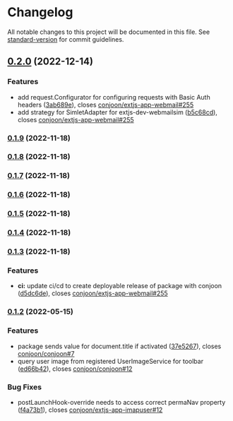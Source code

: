 # Changelog

All notable changes to this project will be documented in this file. See [standard-version](https://github.com/conventional-changelog/standard-version) for commit guidelines.

## [0.2.0](https://github.com/conjoon/extjs-app-imapuser/compare/v0.1.9...v0.2.0) (2022-12-14)


### Features

* add request.Configurator for configuring requests with Basic Auth headers ([3ab689e](https://github.com/conjoon/extjs-app-imapuser/commit/3ab689e2eda7cbd53cd51d17e4b6e10ec98177e9)), closes [conjoon/extjs-app-webmail#255](https://github.com/conjoon/extjs-app-webmail/issues/255)
* add strategy for SimletAdapter for extjs-dev-webmailsim ([b5c68cd](https://github.com/conjoon/extjs-app-imapuser/commit/b5c68cd107e072d2f08eb2246f7029633a97992f)), closes [conjoon/extjs-app-webmail#255](https://github.com/conjoon/extjs-app-webmail/issues/255)

### [0.1.9](https://github.com/conjoon/extjs-app-imapuser/compare/v0.1.8...v0.1.9) (2022-11-18)

### [0.1.8](https://github.com/conjoon/extjs-app-imapuser/compare/v0.1.7...v0.1.8) (2022-11-18)

### [0.1.7](https://github.com/conjoon/extjs-app-imapuser/compare/v0.1.6...v0.1.7) (2022-11-18)

### [0.1.6](https://github.com/conjoon/extjs-app-imapuser/compare/v0.1.5...v0.1.6) (2022-11-18)

### [0.1.5](https://github.com/conjoon/extjs-app-imapuser/compare/v0.1.4...v0.1.5) (2022-11-18)

### [0.1.4](https://github.com/conjoon/extjs-app-imapuser/compare/v0.1.3...v0.1.4) (2022-11-18)

### [0.1.3](https://github.com/conjoon/extjs-app-imapuser/compare/v0.1.2...v0.1.3) (2022-11-18)


### Features

* **ci:** update ci/cd to create deployable release of package with conjoon ([d5dc6de](https://github.com/conjoon/extjs-app-imapuser/commit/d5dc6de6588212f0e62b7e174c628adf7bd8165c)), closes [conjoon/extjs-app-webmail#255](https://github.com/conjoon/extjs-app-webmail/issues/255)

### [0.1.2](https://github.com/conjoon/extjs-app-imapuser/compare/v0.1.1...v0.1.2) (2022-05-15)


### Features

* package sends value for document.title if activated ([37e5267](https://github.com/conjoon/extjs-app-imapuser/commit/37e5267166db2fa8d22fcdcf59711c2e55c72e66)), closes [conjoon/conjoon#7](https://github.com/conjoon/conjoon/issues/7)
* query user image from registered UserImageService for toolbar ([ed66b42](https://github.com/conjoon/extjs-app-imapuser/commit/ed66b42bc71fe4a1907a611be53185eae03d4024)), closes [conjoon/conjoon#12](https://github.com/conjoon/conjoon/issues/12)


### Bug Fixes

* postLaunchHook-override needs to access correct permaNav property ([f4a73b1](https://github.com/conjoon/extjs-app-imapuser/commit/f4a73b12a68ed380c02be9bfef612f19299904f8)), closes [conjoon/extjs-app-imapuser#12](https://github.com/conjoon/extjs-app-imapuser/issues/12)
